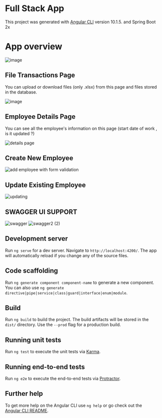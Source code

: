 # Full Stack App

This project was generated with [Angular CLI](https://github.com/angular/angular-cli) version 10.1.5. and Spring Boot 2x

# App overview

![image](https://user-images.githubusercontent.com/65118839/132125275-b9b03d05-1a45-4828-8fe9-654ad641b957.png)

## File Transactions Page
You can upload or download files (only .xlsx) from this page and files stored in the database.

![image](https://user-images.githubusercontent.com/65118839/132125332-7bc4e14b-d05f-4a7a-9e24-a046258433b1.png)

## Employee Details Page
You can see all the employee's information on this page (start date of work , is it updated ?)

![details page](https://user-images.githubusercontent.com/65118839/132125263-d6dbe504-a593-4538-8184-0d0850aa32af.PNG)

## Create New Employee 

![add employee with form validation](https://user-images.githubusercontent.com/65118839/125841933-3bb015bb-9fcc-431e-b47e-602764e43abf.PNG)

## Update Existing Employee 

![updating](https://user-images.githubusercontent.com/65118839/125841934-a0209a94-4102-4e62-87bd-31cc8ae54533.PNG)

## SWAGGER UI SUPPORT 
![swagger](https://user-images.githubusercontent.com/65118839/138762226-20a0af93-feef-4857-8875-865596da86e3.PNG)
![swagger2 (2)](https://user-images.githubusercontent.com/65118839/138762220-d10d2234-4d11-492f-80ee-1b27af20ba4a.PNG)



## Development server

Run `ng serve` for a dev server. Navigate to `http://localhost:4200/`. The app will automatically reload if you change any of the source files.

## Code scaffolding

Run `ng generate component component-name` to generate a new component. You can also use `ng generate directive|pipe|service|class|guard|interface|enum|module`.

## Build

Run `ng build` to build the project. The build artifacts will be stored in the `dist/` directory. Use the `--prod` flag for a production build.

## Running unit tests

Run `ng test` to execute the unit tests via [Karma](https://karma-runner.github.io).

## Running end-to-end tests

Run `ng e2e` to execute the end-to-end tests via [Protractor](http://www.protractortest.org/).

## Further help

To get more help on the Angular CLI use `ng help` or go check out the [Angular CLI README](https://github.com/angular/angular-cli/blob/master/README.md).
